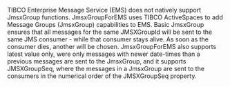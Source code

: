 TIBCO Enterprise Message Service (EMS) does not natively support JmsxGroup functions.  JmsxGroupForEMS uses TIBCO ActiveSpaces to add Message Groups (JmsxGroup) capabilities to EMS. Basic JmsxGroup ensures that all messages for the same JMSXGroupId will be sent to the same JMS consumer - while that consumer stays alive. As soon as the consumer dies, another will be chosen.  JmsxGroupForEMS also supports latest value only, were only messages with newer date-times than a previous messages are sent to the JmsxGroup, and it supports JMSXGroupSeq, where the messages in a JmsxGroup are sent to the consumers in the numerical order of the JMSXGroupSeq property.